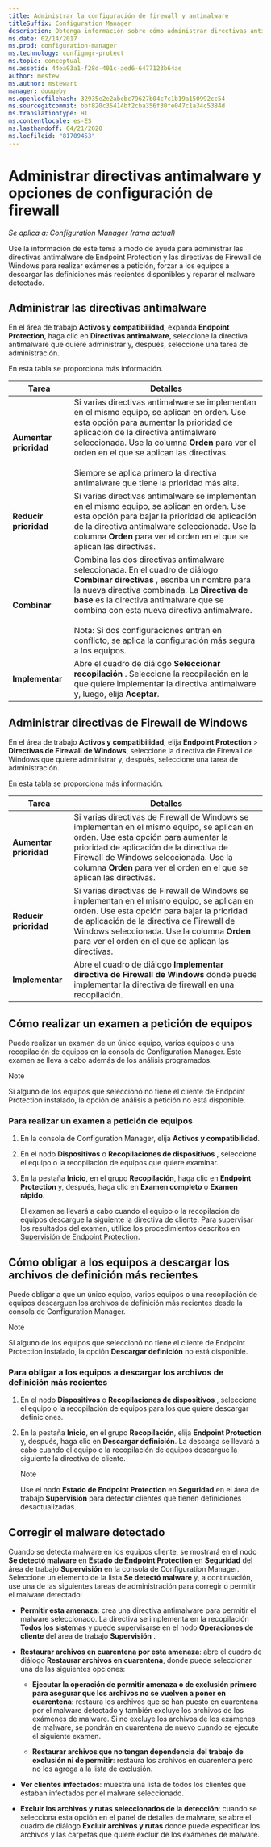 ```yaml
---
title: Administrar la configuración de firewall y antimalware
titleSuffix: Configuration Manager
description: Obtenga información sobre cómo administrar directivas antimalware de Endpoint Protection para Windows Defender y directivas de Firewall de Windows en Configuration Manager
ms.date: 02/14/2017
ms.prod: configuration-manager
ms.technology: configmgr-protect
ms.topic: conceptual
ms.assetid: 44ea03a1-f28d-401c-aed6-6477123b64ae
author: mestew
ms.author: mstewart
manager: dougeby
ms.openlocfilehash: 32935e2e2abcbc79627b04c7c1b19a150992cc54
ms.sourcegitcommit: bbf820c35414bf2cba356f30fe047c1a34c5384d
ms.translationtype: HT
ms.contentlocale: es-ES
ms.lasthandoff: 04/21/2020
ms.locfileid: "81709453"
---
```

# <a name="manage-antimalware-policies-and-firewall-settings"></a>Administrar directivas antimalware y opciones de configuración de firewall

*Se aplica a: Configuration Manager (rama actual)*

Use la información de este tema a modo de ayuda para administrar las directivas antimalware de Endpoint Protection y las directivas de Firewall de Windows para realizar exámenes a petición, forzar a los equipos a descargar las definiciones más recientes disponibles y reparar el malware detectado.  


## <a name="manage-antimalware-policies"></a>Administrar las directivas antimalware  
 En el área de trabajo **Activos y compatibilidad**, expanda **Endpoint Protection**, haga clic en **Directivas antimalware**, seleccione la directiva antimalware que quiere administrar y, después, seleccione una tarea de administración.  

 En esta tabla se proporciona más información.  

|Tarea|Detalles|  
|----------|-------------|  
|**Aumentar prioridad**|Si varias directivas antimalware se implementan en el mismo equipo, se aplican en orden. Use esta opción para aumentar la prioridad de aplicación de la directiva antimalware seleccionada. Use la columna **Orden** para ver el orden en el que se aplican las directivas.<br /><br /> Siempre se aplica primero la directiva antimalware que tiene la prioridad más alta.|  
|**Reducir prioridad**|Si varias directivas antimalware se implementan en el mismo equipo, se aplican en orden. Use esta opción para bajar la prioridad de aplicación de la directiva antimalware seleccionada. Use la columna **Orden** para ver el orden en el que se aplican las directivas.|  
|**Combinar**|Combina las dos directivas antimalware seleccionada. En el cuadro de diálogo **Combinar directivas** , escriba un nombre para la nueva directiva combinada. La **Directiva de base** es la directiva antimalware que se combina con esta nueva directiva antimalware.<br /><br /> Nota: Si dos configuraciones entran en conflicto, se aplica la configuración más segura a los equipos.|  
|**Implementar**|Abre el cuadro de diálogo **Seleccionar recopilación** . Seleccione la recopilación en la que quiere implementar la directiva antimalware y, luego, elija **Aceptar**.|  

## <a name="manage-windows-firewall-policies"></a>Administrar directivas de Firewall de Windows  
 En el área de trabajo **Activos y compatibilidad**, elija **Endpoint Protection** > **Directivas de Firewall de Windows**, seleccione la directiva de Firewall de Windows que quiere administrar y, después, seleccione una tarea de administración.  

 En esta tabla se proporciona más información.  

|Tarea|Detalles|  
|----------|-------------|  
|**Aumentar prioridad**|Si varias directivas de Firewall de Windows se implementan en el mismo equipo, se aplican en orden. Use esta opción para aumentar la prioridad de aplicación de la directiva de Firewall de Windows seleccionada. Use la columna **Orden** para ver el orden en el que se aplican las directivas.|  
|**Reducir prioridad**|Si varias directivas de Firewall de Windows se implementan en el mismo equipo, se aplican en orden. Use esta opción para bajar la prioridad de aplicación de la directiva de Firewall de Windows seleccionada. Use la columna **Orden** para ver el orden en el que se aplican las directivas.|  
|**Implementar**|Abre el cuadro de diálogo **Implementar directiva de Firewall de Windows** donde puede implementar la directiva de firewall en una recopilación.|  

## <a name="how-to-perform-an-on-demand-scan-of-computers"></a>Cómo realizar un examen a petición de equipos  
 Puede realizar un examen de un único equipo, varios equipos o una recopilación de equipos en la consola de Configuration Manager. Este examen se lleva a cabo además de los análisis programados.

> [!NOTE]  
>  Si alguno de los equipos que seleccionó no tiene el cliente de Endpoint Protection instalado, la opción de análisis a petición no está disponible.  

### <a name="to-perform-an-on-demand-scan-of-computers"></a>Para realizar un examen a petición de equipos  

1. En la consola de Configuration Manager, elija **Activos y compatibilidad**.  

2. En el nodo **Dispositivos** o **Recopilaciones de dispositivos** , seleccione el equipo o la recopilación de equipos que quiere examinar.  

3. En la pestaña **Inicio**, en el grupo **Recopilación**, haga clic en **Endpoint Protection** y, después, haga clic en **Examen completo** o **Examen rápido**.  

   El examen se llevará a cabo cuando el equipo o la recopilación de equipos descargue la siguiente la directiva de cliente. Para supervisar los resultados del examen, utilice los procedimientos descritos en [Supervisión de Endpoint Protection](../../protect/deploy-use/monitor-endpoint-protection.md).  

## <a name="how-to-force-computers-to-download-the-latest-definition-files"></a>Cómo obligar a los equipos a descargar los archivos de definición más recientes  
 Puede obligar a que un único equipo, varios equipos o una recopilación de equipos descarguen los archivos de definición más recientes desde la consola de Configuration Manager.  

> [!NOTE]  
>  Si alguno de los equipos que seleccionó no tiene el cliente de Endpoint Protection instalado, la opción **Descargar definición** no está disponible.  

### <a name="to-force-computers-to-download-the-latest-definition-files"></a>Para obligar a los equipos a descargar los archivos de definición más recientes  

1.  En el nodo **Dispositivos** o **Recopilaciones de dispositivos** , seleccione el equipo o la recopilación de equipos para los que quiere descargar definiciones.  

2.  En la pestaña **Inicio**, en el grupo **Recopilación**, elija **Endpoint Protection** y, después, haga clic en **Descargar definición**. La descarga se llevará a cabo cuando el equipo o la recopilación de equipos descargue la siguiente la directiva de cliente.  

    > [!NOTE]  
    >  Use el nodo **Estado de Endpoint Protection** en **Seguridad** en el área de trabajo **Supervisión** para detectar clientes que tienen definiciones desactualizadas.  

## <a name="remediate-detected-malware"></a>Corregir el malware detectado  
 Cuando se detecta malware en los equipos cliente, se mostrará en el nodo **Se detectó malware** en **Estado de Endpoint Protection** en **Seguridad** del área de trabajo **Supervisión** en la consola de Configuration Manager. Seleccione un elemento de la lista **Se detectó malware** y, a continuación, use una de las siguientes tareas de administración para corregir o permitir el malware detectado:  

-   **Permitir esta amenaza**: crea una directiva antimalware para permitir el malware seleccionado. La directiva se implementa en la recopilación **Todos los sistemas** y puede supervisarse en el nodo **Operaciones de cliente** del área de trabajo **Supervisión** .  

-   **Restaurar archivos en cuarentena por esta amenaza**: abre el cuadro de diálogo **Restaurar archivos en cuarentena**, donde puede seleccionar una de las siguientes opciones:  

    -   **Ejecutar la operación de permitir amenaza o de exclusión primero para asegurar que los archivos no se vuelven a poner en cuarentena**: restaura los archivos que se han puesto en cuarentena por el malware detectado y también excluye los archivos de los exámenes de malware. Si no excluye los archivos de los exámenes de malware, se pondrán en cuarentena de nuevo cuando se ejecute el siguiente examen.  

    -   **Restaurar archivos que no tengan dependencia del trabajo de exclusión ni de permitir**: restaura los archivos en cuarentena pero no los agrega a la lista de exclusión.  

-   **Ver clientes infectados**: muestra una lista de todos los clientes que estaban infectados por el malware seleccionado.  

-   **Excluir los archivos y rutas seleccionados de la detección**: cuando se selecciona esta opción en el panel de detalles de malware, se abre el cuadro de diálogo **Excluir archivos y rutas** donde puede especificar los archivos y las carpetas que quiere excluir de los exámenes de malware.
